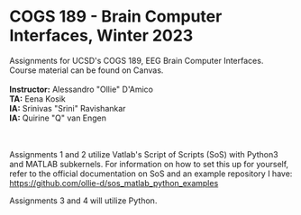 # COGS 189 - Brain Computer Interfaces, Winter 2023
Assignments for UCSD's COGS 189, EEG Brain Computer Interfaces.<br>
Course material can be found on Canvas.<br>
<br>
**Instructor:** Alessandro "Ollie" D'Amico<br>
**TA:** Eena Kosik<br>
**IA:** Srinivas "Srini" Ravishankar<br>
**IA:** Quirine "Q" van Engen<br>
<br><br>

Assignments 1 and 2 utilize Vatlab's Script of Scripts (SoS) with Python3 and MATLAB subkernels. For information on how to set this up for yourself, refer to the official documentation on SoS and an example repository I have: https://github.com/ollie-d/sos_matlab_python_examples

Assignments 3 and 4 will utilize Python.
